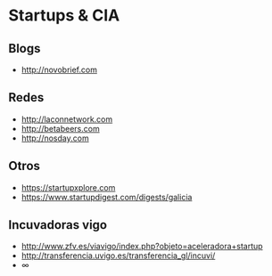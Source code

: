 Startups & CIA
===============

Blogs
----
 * http://novobrief.com

Redes
-----
 * http://laconnetwork.com
 * http://betabeers.com
 * http://nosday.com

Otros
-----
 * https://startupxplore.com
 * https://www.startupdigest.com/digests/galicia

Incuvadoras vigo
----------------
 * http://www.zfv.es/viavigo/index.php?objeto=aceleradora+startup
 * http://transferencia.uvigo.es/transferencia_gl/incuvi/
 * ∞
